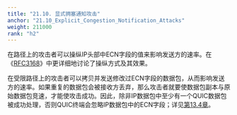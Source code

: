 ```yaml
---
title: "21.10. 显式拥塞通知攻击"
anchor: "21.10_Explicit_Congestion_Notification_Attacks"
weight: 211000
rank: "h2"
---
```


在路径上的攻击者可以操纵IP头部中ECN字段的值来影响发送方的速率。在《[RFC3168]()》中更详细地讨论了操纵方式及其效果。

在受限路径上的攻击者可以拷贝并发送修改过ECN字段的数据包，从而影响发送方的速率。如果重复的数据包会被接收方丢弃，那么攻击者就要使数据包副本与原始数据包竞速，才能使攻击成功。因此，除非IP数据包中至少有一个QUIC数据包被成功处理，否则QUIC终端会忽略IP数据包中的ECN字段；详见[第13.4章]()。
